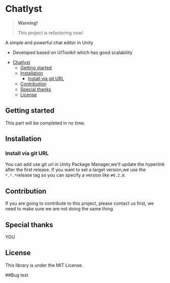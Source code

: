 # Chatlyst

> **Warning!**
> 
> This project is refactoring now!

A simple and powerful chat editor in Unity

- Developed based on UIToolkit which has good scalability

<!--ts-->
* [Chatlyst](#chatlyst)
   * [Getting started](#getting-started)
   * [Installation](#installation)
      * [Install via git URL](#install-via-git-url)
   * [Contribution](#contribution)
   * [Special thanks](#special-thanks)
   * [License](#license)
<!--te-->

## Getting started

This part will be completed in no time.

## Installation

### Install via git URL

You can add use git url in Unity Package Manager,we'll update the hyperlink after the first release.
If you want to set a target version,we use the `*.*.*`release tag so you can specify a version like `#0.2.0`.

## Contribution

If you are going to contribute to this project, please contact us first, we need to make sure we are not doing the same thing.

## Special thanks

YOU

## License

This library is under the MIT License.

##Bug test

